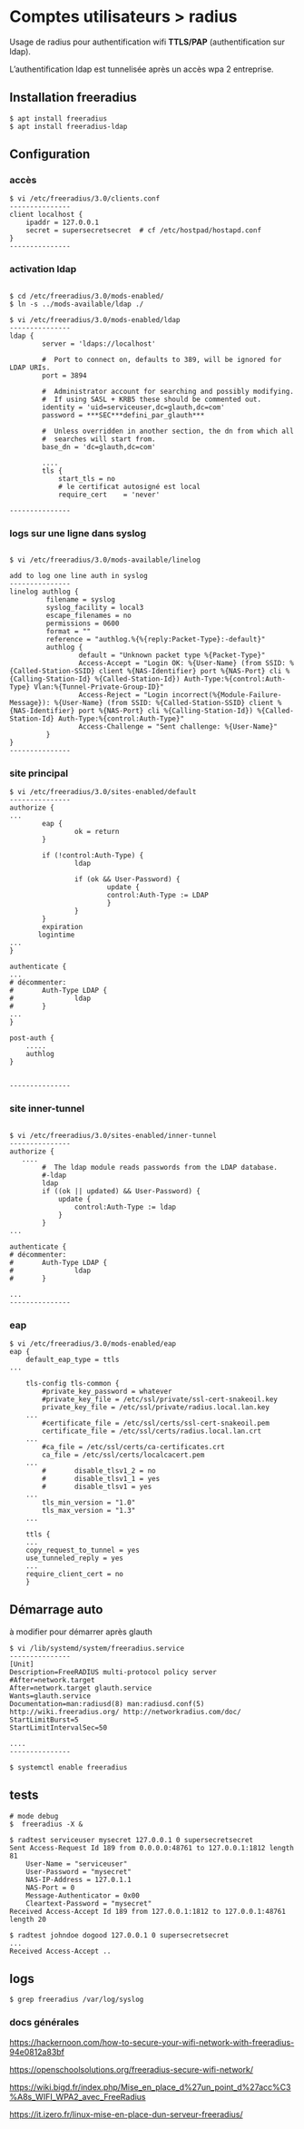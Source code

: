 # Comptes utilisateurs > radius

Usage de radius pour authentification wifi **TTLS/PAP** (authentification sur ldap).

L’authentification ldap est tunnelisée après un accès wpa 2 entreprise.

## Installation freeradius

```
$ apt install freeradius
$ apt install freeradius-ldap
```

## Configuration

### accès

```
$ vi /etc/freeradius/3.0/clients.conf
---------------
client localhost {
    ipaddr = 127.0.0.1
    secret = supersecretsecret  # cf /etc/hostpad/hostapd.conf
}
---------------
```

### activation ldap

```

$ cd /etc/freeradius/3.0/mods-enabled/
$ ln -s ../mods-available/ldap ./

$ vi /etc/freeradius/3.0/mods-enabled/ldap
---------------
ldap {
        server = 'ldaps://localhost'

        #  Port to connect on, defaults to 389, will be ignored for LDAP URIs.
        port = 3894

        #  Administrator account for searching and possibly modifying.
        #  If using SASL + KRB5 these should be commented out.
        identity = 'uid=serviceuser,dc=glauth,dc=com'
        password = ***SEC***defini_par_glauth***

        #  Unless overridden in another section, the dn from which all
        #  searches will start from.
        base_dn = 'dc=glauth,dc=com'

        ....
        tls {
            start_tls = no
            # le certificat autosigné est local
            require_cert    = 'never'

---------------
```

### logs sur une ligne dans syslog

```

$ vi /etc/freeradius/3.0/mods-available/linelog

add to log one line auth in syslog
---------------
linelog authlog {
         filename = syslog
         syslog_facility = local3
         escape_filenames = no
         permissions = 0600
         format = ""
         reference = "authlog.%{%{reply:Packet-Type}:-default}"
         authlog {
                 default = "Unknown packet type %{Packet-Type}"
                 Access-Accept = "Login OK: %{User-Name} (from SSID: %{Called-Station-SSID} client %{NAS-Identifier} port %{NAS-Port} cli %{Calling-Station-Id} %{Called-Station-Id}) Auth-Type:%{control:Auth-Type} Vlan:%{Tunnel-Private-Group-ID}"
                 Access-Reject = "Login incorrect(%{Module-Failure-Message}): %{User-Name} (from SSID: %{Called-Station-SSID} client %{NAS-Identifier} port %{NAS-Port} cli %{Calling-Station-Id}) %{Called-Station-Id} Auth-Type:%{control:Auth-Type}"
                 Access-Challenge = "Sent challenge: %{User-Name}"
         }
}
---------------

```

### site principal

```
$ vi /etc/freeradius/3.0/sites-enabled/default
---------------
authorize {
...
        eap {
                ok = return
        }

        if (!control:Auth-Type) {
                ldap

                if (ok && User-Password) {
                        update {
                        control:Auth-Type := LDAP
                        }
                }
        }
        expiration
       logintime
...
}

authenticate {
...
# décommenter:
#       Auth-Type LDAP {
#               ldap
#       }
...
}

post-auth {
    .....
    authlog
}


---------------
```

### site inner-tunnel

```

$ vi /etc/freeradius/3.0/sites-enabled/inner-tunnel
---------------
authorize {
   ....
        #  The ldap module reads passwords from the LDAP database.
        #-ldap
        ldap
        if ((ok || updated) && User-Password) {
            update {
                control:Auth-Type := ldap
            }
        }
...

authenticate {
# décommenter:
#       Auth-Type LDAP {
#               ldap
#       }

...
---------------
```

### eap
```
$ vi /etc/freeradius/3.0/mods-enabled/eap
eap {
    default_eap_type = ttls
...

    tls-config tls-common {
        #private_key_password = whatever
        #private_key_file = /etc/ssl/private/ssl-cert-snakeoil.key
        private_key_file = /etc/ssl/private/radius.local.lan.key
    ...
        #certificate_file = /etc/ssl/certs/ssl-cert-snakeoil.pem
        certificate_file = /etc/ssl/certs/radius.local.lan.crt
    ...
        #ca_file = /etc/ssl/certs/ca-certificates.crt
        ca_file = /etc/ssl/certs/localcacert.pem
    ...
        #       disable_tlsv1_2 = no
        #       disable_tlsv1_1 = yes
        #       disable_tlsv1 = yes
    ...
        tls_min_version = "1.0"
        tls_max_version = "1.3"
    ...

    ttls {
    ...
    copy_request_to_tunnel = yes
    use_tunneled_reply = yes
    ...
    require_client_cert = no
    }
```

## Démarrage auto

à modifier pour démarrer après glauth

```
$ vi /lib/systemd/system/freeradius.service
---------------
[Unit]
Description=FreeRADIUS multi-protocol policy server
#After=network.target
After=network.target glauth.service
Wants=glauth.service
Documentation=man:radiusd(8) man:radiusd.conf(5) http://wiki.freeradius.org/ http://networkradius.com/doc/
StartLimitBurst=5
StartLimitIntervalSec=50

....
---------------

$ systemctl enable freeradius

```

## tests

```
# mode debug
$  freeradius -X &

$ radtest serviceuser mysecret 127.0.0.1 0 supersecretsecret
Sent Access-Request Id 189 from 0.0.0.0:48761 to 127.0.0.1:1812 length 81
	User-Name = "serviceuser"
	User-Password = "mysecret"
	NAS-IP-Address = 127.0.1.1
	NAS-Port = 0
	Message-Authenticator = 0x00
	Cleartext-Password = "mysecret"
Received Access-Accept Id 189 from 127.0.0.1:1812 to 127.0.0.1:48761 length 20

$ radtest johndoe dogood 127.0.0.1 0 supersecretsecret
...
Received Access-Accept ..

```

## logs

```
$ grep freeradius /var/log/syslog
```

### docs générales

https://hackernoon.com/how-to-secure-your-wifi-network-with-freeradius-94e0812a83bf

https://openschoolsolutions.org/freeradius-secure-wifi-network/

https://wiki.bigd.fr/index.php/Mise_en_place_d%27un_point_d%27acc%C3%A8s_WIFI_WPA2_avec_FreeRadius

https://it.izero.fr/linux-mise-en-place-dun-serveur-freeradius/


